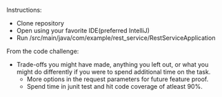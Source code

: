 Instructions:
- Clone repository
- Open using your favorite IDE(preferred IntelliJ)
- Run /src/main/java/com/example/rest_service/RestServiceApplication

From the code challenge:
- Trade-offs you might have made, anything you left out, or what you might do differently if you were to spend additional time on the task.
  - More options in the request parameters for future feature proof.
  - Spend time in junit test and hit code coverage of atleast 90%.
